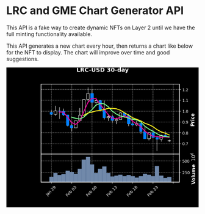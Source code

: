 # LRC and GME Chart Generator API

This API is a fake way to create dynamic NFTs on Layer 2 until we have the full minting functionality available.

This API generates a new chart every hour, then returns a chart like below for the NFT to display. The chart will improve over time and good suggestions.

![LRC-USD Chart](lrc.png)
